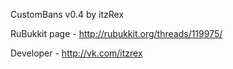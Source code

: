 CustomBans v0.4 by itzRex

RuBukkit page - http://rubukkit.org/threads/119975/

Developer - http://vk.com/itzrex
